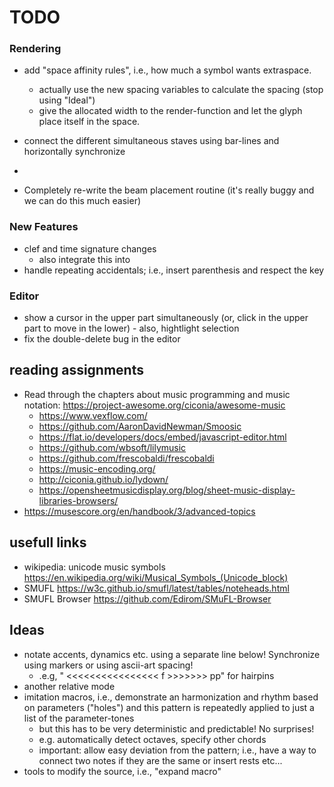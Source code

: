 # TODO

### Rendering

-   add "space affinity rules", i.e., how much a symbol wants extraspace.

    -   actually use the new spacing variables to calculate the spacing (stop using "Ideal")
    -   give the allocated width to the render-function and let the glyph place itself in the space.

-   connect the different simultaneous staves using bar-lines and horizontally synchronize
-   
-   Completely re-write the beam placement routine (it's really buggy and we can do this much easier)

### New Features

-   clef and time signature changes
    -   also integrate this into
-   handle repeating accidentals; i.e., insert parenthesis and respect the key

### Editor

-   show a cursor in the upper part simultaneously (or, click in the upper part to move in the lower) - also, hightlight selection
-   fix the double-delete bug in the editor

## reading assignments

-   Read through the chapters about music programming and music notation: https://project-awesome.org/ciconia/awesome-music
    -   https://www.vexflow.com/
    -   https://github.com/AaronDavidNewman/Smoosic
    -   https://flat.io/developers/docs/embed/javascript-editor.html
    -   https://github.com/wbsoft/lilymusic
    -   https://github.com/frescobaldi/frescobaldi
    -   https://music-encoding.org/
    -   http://ciconia.github.io/lydown/
    -   https://opensheetmusicdisplay.org/blog/sheet-music-display-libraries-browsers/
-   https://musescore.org/en/handbook/3/advanced-topics

## usefull links

-   wikipedia: unicode music symbols https://en.wikipedia.org/wiki/Musical_Symbols_(Unicode_block)
-   SMUFL https://w3c.github.io/smufl/latest/tables/noteheads.html
-   SMUFL Browser https://github.com/Edirom/SMuFL-Browser

## Ideas

-   notate accents, dynamics etc. using a separate line below! Synchronize using markers or using ascii-art spacing!
    -   .e.g, " <<<<<<<<<<<<<<<< f >>>>>>> pp" for hairpins
-   another relative mode
-   imitation macros, i.e., demonstrate an harmonization and rhythm based on parameters ("holes") and this pattern is repeatedly applied to just a list of the parameter-tones
    -   but this has to be very deterministic and predictable! No surprises!
    -   e.g. automatically detect octaves, specify other chords
    -   important: allow easy deviation from the pattern; i.e., have a way to connect two notes if they are the same or insert rests etc...
-   tools to modify the source, i.e., "expand macro"
